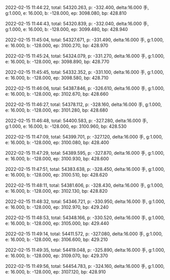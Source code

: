 2022-02-15 11:44:22, total: 54320.263, p: -332.400, delta:16.000 手, g:1.000, e: 16.000, b: -128.000, ep: 3098.080, bp: 428.810

2022-02-15 11:44:43, total: 54320.839, p: -332.040, delta:16.000 手, g:1.000, e: 16.000, b: -128.000, ep: 3099.480, bp: 428.940

2022-02-15 11:45:04, total: 54327.671, p: -331.490, delta:16.000 手, g:1.000, e: 16.000, b: -128.000, ep: 3100.270, bp: 428.970

2022-02-15 11:45:24, total: 54324.079, p: -331.270, delta:16.000 手, g:1.000, e: 16.000, b: -128.000, ep: 3098.890, bp: 428.770

2022-02-15 11:45:45, total: 54332.352, p: -331.100, delta:16.000 手, g:1.000, e: 16.000, b: -128.000, ep: 3098.580, bp: 428.710

2022-02-15 11:46:06, total: 54387.846, p: -326.610, delta:16.000 手, g:1.000, e: 16.000, b: -128.000, ep: 3102.670, bp: 428.660

2022-02-15 11:46:27, total: 54378.112, p: -328.160, delta:16.000 手, g:1.000, e: 16.000, b: -128.000, ep: 3101.280, bp: 428.680

2022-02-15 11:46:48, total: 54400.583, p: -327.280, delta:16.000 手, g:1.000, e: 16.000, b: -128.000, ep: 3100.960, bp: 428.530

2022-02-15 11:47:09, total: 54399.701, p: -327.120, delta:16.000 手, g:1.000, e: 16.000, b: -128.000, ep: 3100.080, bp: 428.400

2022-02-15 11:47:29, total: 54389.595, p: -327.870, delta:16.000 手, g:1.000, e: 16.000, b: -128.000, ep: 3100.930, bp: 428.600

2022-02-15 11:47:51, total: 54383.638, p: -328.450, delta:16.000 手, g:1.000, e: 16.000, b: -128.000, ep: 3100.510, bp: 428.620

2022-02-15 11:48:11, total: 54381.606, p: -328.430, delta:16.000 手, g:1.000, e: 16.000, b: -128.000, ep: 3102.130, bp: 428.820

2022-02-15 11:48:32, total: 54346.721, p: -330.950, delta:16.000 手, g:1.000, e: 16.000, b: -128.000, ep: 3102.970, bp: 429.240

2022-02-15 11:48:53, total: 54348.166, p: -330.520, delta:16.000 手, g:1.000, e: 16.000, b: -128.000, ep: 3105.000, bp: 429.440

2022-02-15 11:49:14, total: 54411.572, p: -327.080, delta:16.000 手, g:1.000, e: 16.000, b: -128.000, ep: 3106.600, bp: 429.210

2022-02-15 11:49:35, total: 54419.048, p: -325.890, delta:16.000 手, g:1.000, e: 16.000, b: -128.000, ep: 3109.070, bp: 429.370

2022-02-15 11:49:56, total: 54454.783, p: -324.160, delta:16.000 手, g:1.000, e: 16.000, b: -128.000, ep: 3107.120, bp: 428.910